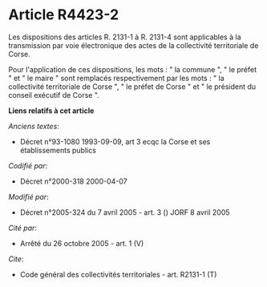 # Article R4423-2

Les dispositions des articles R. 2131-1 à R. 2131-4 sont applicables à la transmission par voie électronique des actes de la
collectivité territoriale de Corse.

Pour l'application de ces dispositions, les mots : " la commune ", " le préfet " et " le maire " sont remplacés
respectivement par les mots : " la collectivité territoriale de Corse ", " le préfet de Corse " et " le président du conseil
exécutif de Corse ".

**Liens relatifs à cet article**

_Anciens textes_:

  - Décret n°93-1080 1993-09-09, art 3 ecqc la Corse et ses établissements publics

_Codifié par_:

  - Décret n°2000-318 2000-04-07

_Modifié par_:

  - Décret n°2005-324 du 7 avril 2005 - art. 3 () JORF 8 avril 2005

_Cité par_:

  - Arrêté du 26 octobre 2005 - art. 1 (V)

_Cite_:

  - Code général des collectivités territoriales - art. R2131-1 (T)
